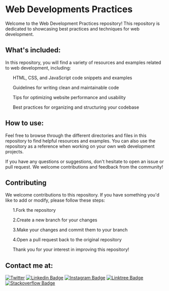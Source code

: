 # Web Developments Practices
Welcome to the Web Development Practices repository! This repository is dedicated to showcasing best practices and techniques for web development.

## What's included:
In this repository, you will find a variety of resources and examples related to web development, including:
 <ul>HTML, CSS, and JavaScript code snippets and examples</ul>
 <ul>Guidelines for writing clean and maintainable code</ul>
 <ul>Tips for optimizing website performance and usability</ul>
 <ul>Best practices for organizing and structuring your codebase</ul>
 
## How to use:

Feel free to browse through the different directories and files in this repository to find helpful resources and examples. You can also use the repository as a reference when working on your own web development projects.

If you have any questions or suggestions, don't hesitate to open an issue or pull request. We welcome contributions and feedback from the community!

## Contributing

We welcome contributions to this repository. If you have something you'd like to add or modify, please follow these steps:

<ul>1.Fork the repository</ul>
<ul>2.Create a new branch for your changes</ul>
<ul>3.Make your changes and commit them to your branch</ul>
<ul>4.Open a pull request back to the original repository</ul>

<ul>Thank you for your interest in improving this repository!</ul>

## **Contact me at:**
[![Twitter](https://img.shields.io/badge/Twitter-1DA1F2?style=for-the-badge&logo=twitter&logoColor=white)](https://twitter.com/Rageshx)
[![Linkedin Badge](https://img.shields.io/badge/LinkedIn-0077B5?style=for-the-badge&logo=linkedin&logoColor=white&link=https://www.linkedin.com/in/rageshx/)](https://www.linkedin.com/in/rageshx/)
[![Instagram Badge](https://img.shields.io/badge/Instagram-E4405F?style=for-the-badge&logo=instagram&logoColor=white&link=https://instagram.com/ragesh.x/)](https://instagram.com/ragesh.x)
[![Linktree Badge](https://img.shields.io/badge/linktree-39E09B?style=for-the-badge&logo=linktree&logoColor=white)](https://linktr.ee/Rageshx)
[![Stackoverflow Badge](https://img.shields.io/badge/Stack_Overflow-FE7A16?style=for-the-badge&logo=stack-overflow&logoColor=white)](https://stackoverflow.com/users/14075313/ragesh)
